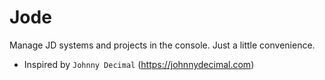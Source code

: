 # Jode

Manage JD systems and projects in the console. Just a little convenience.

- Inspired by ```Johnny Decimal``` (https://johnnydecimal.com)
